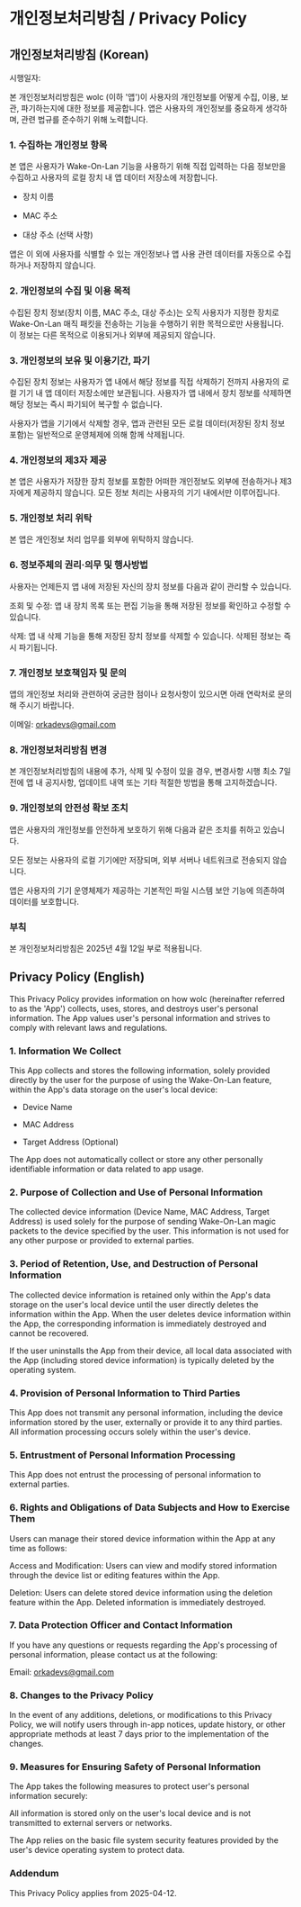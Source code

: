 # 개인정보처리방침 / Privacy Policy
## 개인정보처리방침 (Korean)
시행일자: 

본 개인정보처리방침은 wolc (이하 '앱')이 사용자의 개인정보를 어떻게 수집, 이용, 보관, 파기하는지에 대한 정보를 제공합니다. 앱은 사용자의 개인정보를 중요하게 생각하며, 관련 법규를 준수하기 위해 노력합니다.

### 1. 수집하는 개인정보 항목

본 앱은 사용자가 Wake-On-Lan 기능을 사용하기 위해 직접 입력하는 다음 정보만을 수집하고 사용자의 로컬 장치 내 앱 데이터 저장소에 저장합니다.

- 장치 이름

- MAC 주소

- 대상 주소 (선택 사항)

앱은 이 외에 사용자를 식별할 수 있는 개인정보나 앱 사용 관련 데이터를 자동으로 수집하거나 저장하지 않습니다.

### 2. 개인정보의 수집 및 이용 목적

수집된 장치 정보(장치 이름, MAC 주소, 대상 주소)는 오직 사용자가 지정한 장치로 Wake-On-Lan 매직 패킷을 전송하는 기능을 수행하기 위한 목적으로만 사용됩니다. 이 정보는 다른 목적으로 이용되거나 외부에 제공되지 않습니다.

### 3. 개인정보의 보유 및 이용기간, 파기

수집된 장치 정보는 사용자가 앱 내에서 해당 정보를 직접 삭제하기 전까지 사용자의 로컬 기기 내 앱 데이터 저장소에만 보관됩니다. 사용자가 앱 내에서 장치 정보를 삭제하면 해당 정보는 즉시 파기되어 복구할 수 없습니다.

사용자가 앱을 기기에서 삭제할 경우, 앱과 관련된 모든 로컬 데이터(저장된 장치 정보 포함)는 일반적으로 운영체제에 의해 함께 삭제됩니다.

### 4. 개인정보의 제3자 제공

본 앱은 사용자가 저장한 장치 정보를 포함한 어떠한 개인정보도 외부에 전송하거나 제3자에게 제공하지 않습니다. 모든 정보 처리는 사용자의 기기 내에서만 이루어집니다.

### 5. 개인정보 처리 위탁

본 앱은 개인정보 처리 업무를 외부에 위탁하지 않습니다.

### 6. 정보주체의 권리·의무 및 행사방법

사용자는 언제든지 앱 내에 저장된 자신의 장치 정보를 다음과 같이 관리할 수 있습니다.

조회 및 수정: 앱 내 장치 목록 또는 편집 기능을 통해 저장된 정보를 확인하고 수정할 수 있습니다.

삭제: 앱 내 삭제 기능을 통해 저장된 장치 정보를 삭제할 수 있습니다. 삭제된 정보는 즉시 파기됩니다.

### 7. 개인정보 보호책임자 및 문의

앱의 개인정보 처리와 관련하여 궁금한 점이나 요청사항이 있으시면 아래 연락처로 문의해 주시기 바랍니다.

이메일: orkadevs@gmail.com

### 8. 개인정보처리방침 변경

본 개인정보처리방침의 내용에 추가, 삭제 및 수정이 있을 경우, 변경사항 시행 최소 7일 전에 앱 내 공지사항, 업데이트 내역 또는 기타 적절한 방법을 통해 고지하겠습니다.

### 9. 개인정보의 안전성 확보 조치

앱은 사용자의 개인정보를 안전하게 보호하기 위해 다음과 같은 조치를 취하고 있습니다.

모든 정보는 사용자의 로컬 기기에만 저장되며, 외부 서버나 네트워크로 전송되지 않습니다.

앱은 사용자의 기기 운영체제가 제공하는 기본적인 파일 시스템 보안 기능에 의존하여 데이터를 보호합니다.

### 부칙

본 개인정보처리방침은 2025년 4월 12일 부로 적용됩니다.

## Privacy Policy (English)

This Privacy Policy provides information on how wolc (hereinafter referred to as the 'App') collects, uses, stores, and destroys user's personal information. The App values user's personal information and strives to comply with relevant laws and regulations.

### 1. Information We Collect

This App collects and stores the following information, solely provided directly by the user for the purpose of using the Wake-On-Lan feature, within the App's data storage on the user's local device:

- Device Name

- MAC Address

- Target Address (Optional)

The App does not automatically collect or store any other personally identifiable information or data related to app usage.

### 2. Purpose of Collection and Use of Personal Information

The collected device information (Device Name, MAC Address, Target Address) is used solely for the purpose of sending Wake-On-Lan magic packets to the device specified by the user. This information is not used for any other purpose or provided to external parties.

### 3. Period of Retention, Use, and Destruction of Personal Information

The collected device information is retained only within the App's data storage on the user's local device until the user directly deletes the information within the App. When the user deletes device information within the App, the corresponding information is immediately destroyed and cannot be recovered.

If the user uninstalls the App from their device, all local data associated with the App (including stored device information) is typically deleted by the operating system.

### 4. Provision of Personal Information to Third Parties

This App does not transmit any personal information, including the device information stored by the user, externally or provide it to any third parties. All information processing occurs solely within the user's device.

### 5. Entrustment of Personal Information Processing

This App does not entrust the processing of personal information to external parties.

### 6. Rights and Obligations of Data Subjects and How to Exercise Them

Users can manage their stored device information within the App at any time as follows:

Access and Modification: Users can view and modify stored information through the device list or editing features within the App.

Deletion: Users can delete stored device information using the deletion feature within the App. Deleted information is immediately destroyed.

### 7. Data Protection Officer and Contact Information

If you have any questions or requests regarding the App's processing of personal information, please contact us at the following:

Email: orkadevs@gmail.com

### 8. Changes to the Privacy Policy

In the event of any additions, deletions, or modifications to this Privacy Policy, we will notify users through in-app notices, update history, or other appropriate methods at least 7 days prior to the implementation of the changes.

### 9. Measures for Ensuring Safety of Personal Information

The App takes the following measures to protect user's personal information securely:

All information is stored only on the user's local device and is not transmitted to external servers or networks.

The App relies on the basic file system security features provided by the user's device operating system to protect data.

### Addendum

This Privacy Policy applies from 2025-04-12.